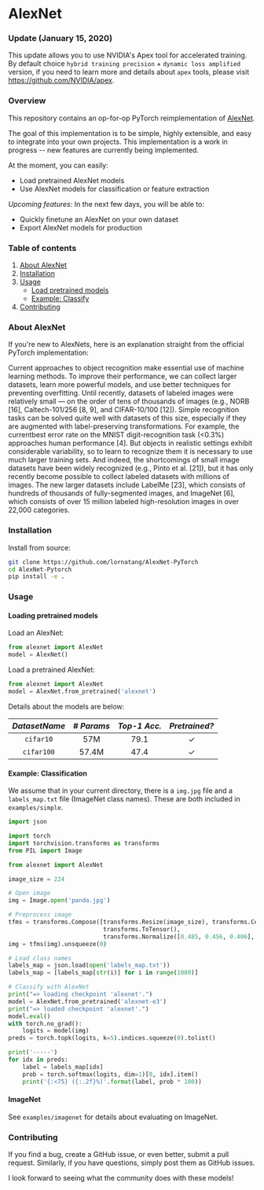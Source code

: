 # AlexNet

### Update (January 15, 2020)

This update allows you to use NVIDIA's Apex tool for accelerated training. By default choice `hybrid training precision` + `dynamic loss amplified` version, if you need to learn more and details about `apex` tools, please visit https://github.com/NVIDIA/apex.

### Overview
This repository contains an op-for-op PyTorch reimplementation of [AlexNet](http://papers.nips.cc/paper/4824-imagenet-classification-with-deep-convolutional-neural-networks.pdf).

The goal of this implementation is to be simple, highly extensible, and easy to integrate into your own projects. This implementation is a work in progress -- new features are currently being implemented.  

At the moment, you can easily:  
 * Load pretrained AlexNet models 
 * Use AlexNet models for classification or feature extraction 

_Upcoming features_: In the next few days, you will be able to:
 * Quickly finetune an AlexNet on your own dataset
 * Export AlexNet models for production
 
### Table of contents
1. [About AlexNet](#about-alexnet)
2. [Installation](#installation)
3. [Usage](#usage)
    * [Load pretrained models](#loading-pretrained-models)
    * [Example: Classify](#example-classification)
4. [Contributing](#contributing) 

### About AlexNet

If you're new to AlexNets, here is an explanation straight from the official PyTorch implementation: 

Current approaches to object recognition make essential use of machine learning methods. To improve their performance, we can collect larger datasets, learn more powerful models, and use better techniques for preventing overfitting. Until recently, datasets of labeled images were relatively
small — on the order of tens of thousands of images (e.g., NORB [16], Caltech-101/256 [8, 9], and
CIFAR-10/100 [12]). Simple recognition tasks can be solved quite well with datasets of this size,
especially if they are augmented with label-preserving transformations. For example, the currentbest error rate on the MNIST digit-recognition task (<0.3%) approaches human performance [4].
But objects in realistic settings exhibit considerable variability, so to learn to recognize them it is
necessary to use much larger training sets. And indeed, the shortcomings of small image datasets
have been widely recognized (e.g., Pinto et al. [21]), but it has only recently become possible to collect labeled datasets with millions of images. The new larger datasets include LabelMe [23], which
consists of hundreds of thousands of fully-segmented images, and ImageNet [6], which consists of
over 15 million labeled high-resolution images in over 22,000 categories. 

### Installation

Install from source:
```bash
git clone https://github.com/lornatang/AlexNet-PyTorch
cd AlexNet-Pytorch
pip install -e .
``` 

### Usage

#### Loading pretrained models

Load an AlexNet:  
```python
from alexnet import AlexNet
model = AlexNet()
```

Load a pretrained AlexNet: 
```python
from alexnet import AlexNet
model = AlexNet.from_pretrained('alexnet')
```

Details about the models are below: 

|   *DatasetName*   |*# Params*|*Top-1 Acc.*|*Pretrained?*|
|:-----------------:|:--------:|:----------:|:-----------:|
|     `cifar10`     |    57M   |    79.1    |      ✓      |
|     `cifar100`    |   57.4M  |    47.4    |      ✓      |


#### Example: Classification

We assume that in your current directory, there is a `img.jpg` file and a `labels_map.txt` file (ImageNet class names). These are both included in `examples/simple`. 

```python
import json

import torch
import torchvision.transforms as transforms
from PIL import Image

from alexnet import AlexNet

image_size = 224

# Open image
img = Image.open('panda.jpg')

# Preprocess image
tfms = transforms.Compose([transforms.Resize(image_size), transforms.CenterCrop(image_size),
                           transforms.ToTensor(),
                           transforms.Normalize([0.485, 0.456, 0.406], [0.229, 0.224, 0.225]), ])
img = tfms(img).unsqueeze(0)

# Load class names
labels_map = json.load(open('labels_map.txt'))
labels_map = [labels_map[str(i)] for i in range(1000)]

# Classify with AlexNet
print("=> loading checkpoint 'alexnet'.")
model = AlexNet.from_pretrained('alexnet-e3')
print("=> loaded checkpoint 'alexnet'.")
model.eval()
with torch.no_grad():
    logits = model(img)
preds = torch.topk(logits, k=5).indices.squeeze(0).tolist()

print('-----')
for idx in preds:
    label = labels_map[idx]
    prob = torch.softmax(logits, dim=1)[0, idx].item()
    print('{:<75} ({:.2f}%)'.format(label, prob * 100))
```

#### ImageNet

See `examples/imagenet` for details about evaluating on ImageNet.

### Contributing

If you find a bug, create a GitHub issue, or even better, submit a pull request. Similarly, if you have questions, simply post them as GitHub issues.   

I look forward to seeing what the community does with these models! 